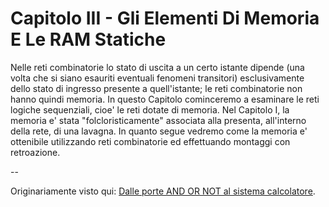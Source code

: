 # Capitolo III - Gli Elementi Di Memoria E Le RAM Statiche

Nelle reti combinatorie lo stato di uscita a un certo istante dipende (una volta
che si siano esauriti eventuali fenomeni transitori) esclusivamente dello stato
di ingresso presente a quell'istante; le reti combinatorie non hanno quindi
memoria. In questo Capitolo cominceremo a esaminare le reti logiche sequenziali,
cioe' le reti dotate di memoria. Nel Capitolo I, la memoria e' stata
"folcloristicamente" associata alla presenta, all'interno della rete, di una
lavagna. In quanto segue vedremo come la memoria e' ottenibile utilizzando reti
combinatorie ed effettuando montaggi con retroazione.

--

Originariamente visto qui: [Dalle porte AND OR NOT al sistema
calcolatore](http://www.edizioniets.com/scheda.asp?n=9788846743114).

